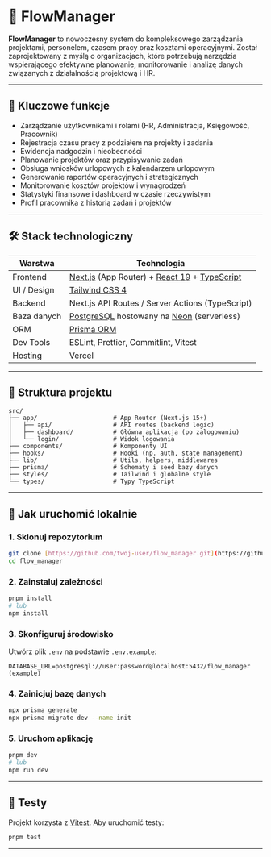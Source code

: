# 🧭 FlowManager

**FlowManager** to nowoczesny system do kompleksowego zarządzania projektami, personelem, czasem pracy oraz kosztami operacyjnymi. Został zaprojektowany z myślą o organizacjach, które potrzebują narzędzia wspierającego efektywne planowanie, monitorowanie i analizę danych związanych z działalnością projektową i HR.

---

## 📌 Kluczowe funkcje

- Zarządzanie użytkownikami i rolami (HR, Administracja, Księgowość, Pracownik)
- Rejestracja czasu pracy z podziałem na projekty i zadania
- Ewidencja nadgodzin i nieobecności
- Planowanie projektów oraz przypisywanie zadań
- Obsługa wniosków urlopowych z kalendarzem urlopowym
- Generowanie raportów operacyjnych i strategicznych
- Monitorowanie kosztów projektów i wynagrodzeń
- Statystyki finansowe i dashboard w czasie rzeczywistym
- Profil pracownika z historią zadań i projektów

---

## 🛠️ Stack technologiczny

| Warstwa      | Technologia                                                                      |
|--------------|-----------------------------------------------------------------------------------|
| Frontend     | [Next.js](https://nextjs.org/) (App Router) + [React 19](https://react.dev/) + [TypeScript](https://www.typescriptlang.org/) |
| UI / Design  | [Tailwind CSS 4](https://tailwindcss.com/)                                       |
| Backend      | Next.js API Routes / Server Actions (TypeScript)                                 |
| Baza danych  | [PostgreSQL](https://www.postgresql.org/) hostowany na [Neon](https://neon.com/) (serverless)                                        |
| ORM          | [Prisma ORM](https://www.prisma.io/)                                             |
| Dev Tools    | ESLint, Prettier, Commitlint, Vitest                                             |
| Hosting      | Vercel                                                                           |

---

## 📁 Struktura projektu

```
src/
├── app/                     # App Router (Next.js 15+)
│   ├── api/                 # API routes (backend logic)
│   ├── dashboard/           # Główna aplikacja (po zalogowaniu)
│   └── login/               # Widok logowania
├── components/              # Komponenty UI
├── hooks/                   # Hooki (np. auth, state management)
├── lib/                     # Utils, helpers, middlewares
├── prisma/                  # Schematy i seed bazy danych
├── styles/                  # Tailwind i globalne style
└── types/                   # Typy TypeScript
```

---

## 🚀 Jak uruchomić lokalnie

### 1. Sklonuj repozytorium

```bash
git clone [https://github.com/twoj-user/flow_manager.git](https://github.com/TeatrumMundi/flow_manager.git)
cd flow_manager
```

### 2. Zainstaluj zależności

```bash
pnpm install
# lub
npm install
```

### 3. Skonfiguruj środowisko

Utwórz plik `.env` na podstawie `.env.example`:

```env
DATABASE_URL=postgresql://user:password@localhost:5432/flow_manager (example)
```

### 4. Zainicjuj bazę danych

```bash
npx prisma generate
npx prisma migrate dev --name init
```

### 5. Uruchom aplikację

```bash
pnpm dev
# lub
npm run dev
```

---

## 🧪 Testy

Projekt korzysta z [Vitest](https://vitest.dev/). Aby uruchomić testy:

```bash
pnpm test
```

---
